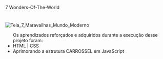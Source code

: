 7 Wonders-Of-The-World

<h1 align="center"></h1>

![Tela_7_Maravailhas_Mundo_Moderno](https://user-images.githubusercontent.com/91540586/198166258-e38e59ac-669f-479f-ba64-bb07bf0c1eca.png)

<ul>Os aprendizados reforçados e adquiridos durante a execução desse projeto foram:
  
  <li>HTML | CSS</li>
  <li>Aprimorando a estrutura CARROSSEL em JavaScript</li>
  
</ul>

